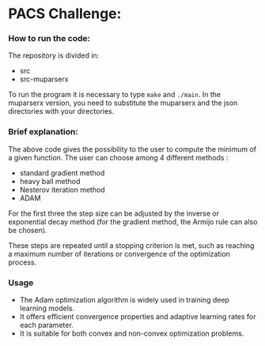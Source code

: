 # PACS Challenge:
### How to run the code:
The repository is divided in:
- src
- src-muparserx

To run the program it is necessary to type `make` and `./main`. In the muparserx version, you need to substitute the muparserx and the json directories with your directories.

### Brief explanation:
The above code gives the possibility to the user to compute the minimum of a given function. 
The user can choose among 4 different methods : 
- standard gradient method
- heavy ball method
- Nesterov iteration method
- ADAM

For the first three the step size can be adjusted by the inverse or exponential decay method (for the gradient method, the Armijo rule can also be chosen). 

These steps are repeated until a stopping criterion is met, such as reaching a maximum number of iterations or convergence of the optimization process.

### Usage
- The Adam optimization algorithm is widely used in training deep learning models.
- It offers efficient convergence properties and adaptive learning rates for each parameter.
- It is suitable for both convex and non-convex optimization problems.
